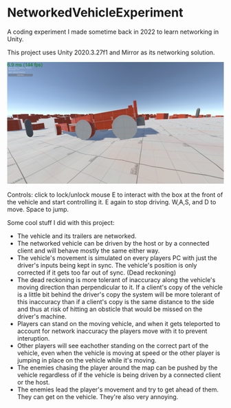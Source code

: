 # NetworkedVehicleExperiment
A coding experiment I made sometime back in 2022 to learn networking in Unity.

This project uses Unity 2020.3.27f1 and Mirror as its networking solution.

![image](READMEFiles/image1.png)

Controls:
click to lock/unlock mouse
E to interact with the box at the front of the vehicle and start controlling it. E again to stop driving.
W,A,S, and D to move.
Space to jump.

Some cool stuff I did with this project:
* The vehicle and its trailers are networked.
* The networked vehicle can be driven by the host or by a connected client and will behave mostly the same either way.
* The vehicle's movement is simulated on every players PC with just the driver's inputs being kept in sync. The vehicle's position is only corrected if it gets too far out of sync. (Dead reckoning)
* The dead reckoning is more tolerant of inaccuracy along the vehicle's moving direction than perpendicular to it. If a client's copy of the vehicle is a little bit behind the driver's copy the system will be more tolerant of this inaccuracy than if a client's copy is the same distance to the side and thus at risk of hitting an obsticle that would be missed on the driver's machine.
* Players can stand on the moving vehicle, and when it gets teleported to account for network inaccuracy the players move with it to prevent interuption.
* Other players will see eachother standing on the correct part of the vehicle, even when the vehicle is moving at speed or the other player is jumping in place on the vehicle while it's moving.
* The enemies chasing the player around the map can be pushed by the vehicle regardless of if the vehicle is being driven by a connected client or the host.
* The enemies lead the player's movement and try to get ahead of them. They can get on the vehicle. They're also very annoying.
